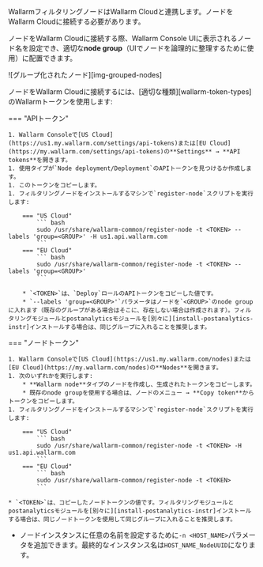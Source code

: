 WallarmフィルタリングノードはWallarm Cloudと連携します。ノードをWallarm Cloudに接続する必要があります。

ノードをWallarm Cloudに接続する際、Wallarm Console UIに表示されるノード名を設定でき、適切な**node group**（UIでノードを論理的に整理するために使用）に配置できます。

![グループ化されたノード][img-grouped-nodes]

ノードをWallarm Cloudに接続するには、[適切な種類][wallarm-token-types]のWallarmトークンを使用します:

=== "APIトークン"

    1. Wallarm Consoleで[US Cloud](https://us1.my.wallarm.com/settings/api-tokens)または[EU Cloud](https://my.wallarm.com/settings/api-tokens)の**Settings** → **API tokens**を開きます。
    1. 使用タイプが`Node deployment/Deployment`のAPIトークンを見つけるか作成します。
    1. このトークンをコピーします。
    1. フィルタリングノードをインストールするマシンで`register-node`スクリプトを実行します:

        === "US Cloud"
            ``` bash
            sudo /usr/share/wallarm-common/register-node -t <TOKEN> --labels 'group=<GROUP>' -H us1.api.wallarm.com
            ```
        === "EU Cloud"
            ``` bash
            sudo /usr/share/wallarm-common/register-node -t <TOKEN> --labels 'group=<GROUP>'
            ```
        
        * `<TOKEN>`は、`Deploy`ロールのAPIトークンをコピーした値です。
        * `--labels 'group=<GROUP>'`パラメータはノードを`<GROUP>`のnode groupに入れます（既存のグループがある場合はそこに、存在しない場合は作成されます）。フィルタリングモジュールとpostanalyticsモジュールを[別々に][install-postanalytics-instr]インストールする場合は、同じグループに入れることを推奨します。

=== "ノードトークン"

    1. Wallarm Consoleで[US Cloud](https://us1.my.wallarm.com/nodes)または[EU Cloud](https://my.wallarm.com/nodes)の**Nodes**を開きます。
    1. 次のいずれかを実行します: 
        * **Wallarm node**タイプのノードを作成し、生成されたトークンをコピーします。
        * 既存のnode groupを使用する場合は、ノードのメニュー → **Copy token**からトークンをコピーします。
    1. フィルタリングノードをインストールするマシンで`register-node`スクリプトを実行します:

        === "US Cloud"
            ``` bash
            sudo /usr/share/wallarm-common/register-node -t <TOKEN> -H us1.api.wallarm.com
            ```
        === "EU Cloud"
            ``` bash
            sudo /usr/share/wallarm-common/register-node -t <TOKEN>
            ```

    * `<TOKEN>`は、コピーしたノードトークンの値です。フィルタリングモジュールとpostanalyticsモジュールを[別々に][install-postanalytics-instr]インストールする場合は、同じノードトークンを使用して同じグループに入れることを推奨します。

* ノードインスタンスに任意の名前を設定するために`-n <HOST_NAME>`パラメータを追加できます。最終的なインスタンス名は`HOST_NAME_NodeUUID`になります。
